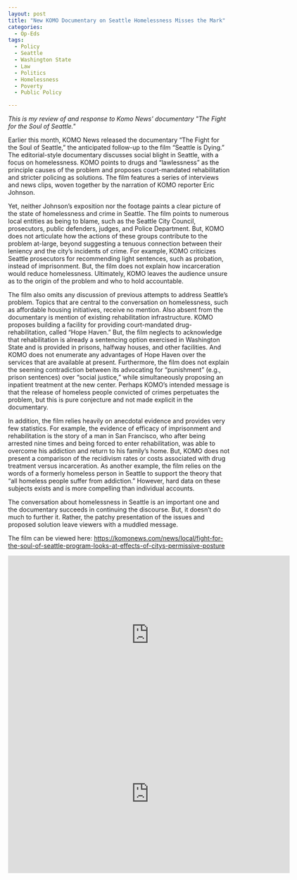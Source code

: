 ```yaml
---
layout: post
title: "New KOMO Documentary on Seattle Homelessness Misses the Mark"
categories:
  - Op-Eds
tags:
  - Policy
  - Seattle
  - Washington State
  - Law
  - Politics
  - Homelessness
  - Poverty
  - Public Policy

---
```


*This is my review of and response to Komo News' documentary "The Fight for the Soul of Seattle."*

Earlier this month, KOMO News released the documentary “The Fight for the Soul of Seattle,” the anticipated follow-up to the film “Seattle is Dying.”  The editorial-style documentary discusses social blight in Seattle, with a focus on homelessness.  KOMO points to drugs and “lawlessness” as the principle causes of the problem and proposes court-mandated rehabilitation and stricter policing as solutions.  The film features a series of interviews and news clips, woven together by the narration of  KOMO reporter Eric Johnson.

Yet, neither Johnson’s exposition nor the footage paints a clear picture of the state of homelessness and crime in Seattle.  The film points to numerous local entities as being to blame, such as the Seattle City Council, prosecutors, public defenders, judges, and Police Department.  But, KOMO does not articulate how the actions of these groups contribute to the problem at-large, beyond suggesting a tenuous connection between their leniency and the city’s incidents of crime.  For example, KOMO criticizes Seattle prosecutors for recommending light sentences, such as probation, instead of imprisonment.  But, the film does not explain how incarceration would reduce homelessness.  Ultimately, KOMO leaves the audience unsure as to the origin of the problem and who to hold accountable.  

The film also omits any discussion of previous attempts to address Seattle’s problem.   Topics that are central to the conversation on homelessness, such as affordable housing initiatives, receive no mention.  Also absent from the documentary is mention of existing rehabilitation infrastructure.  KOMO proposes building a facility for providing court-mandated drug-rehabilitation, called “Hope Haven.”  But, the film neglects to acknowledge that rehabilitation is already a sentencing option exercised in Washington State and is provided in prisons, halfway houses, and other facilities.  And KOMO does not enumerate any advantages of Hope Haven over the services that are available at present.  Furthermore, the film does not explain the seeming contradiction between its advocating for “punishment” (e.g., prison sentences) over “social justice,” while simultaneously proposing an inpatient treatment at the new center.  Perhaps KOMO’s intended message is that the release of homeless people convicted of crimes perpetuates the problem, but this is pure conjecture and not made explicit in the documentary.    

In addition, the film relies heavily on anecdotal evidence and provides very few statistics.  For example, the evidence of efficacy of imprisonment and rehabilitation is the story of a man in San Francisco, who after being arrested nine times and being forced to enter rehabilitation, was able to overcome his addiction and return to his family’s home.  But, KOMO does not present a comparison of the recidivism rates or costs associated with drug treatment versus incarceration.  As another example, the film relies on the words of a formerly homeless person in Seattle to support the theory that “all homeless people suffer from addiction.”  However, hard data on these subjects exists and is more compelling than individual accounts.

The conversation about homelessness in Seattle is an important one and the documentary succeeds in continuing the discourse.  But, it doesn’t do much to further it.  Rather, the patchy presentation of the issues and proposed solution leave viewers with a muddled message.  

The film can be viewed here:
https://komonews.com/news/local/fight-for-the-soul-of-seattle-program-looks-at-effects-of-citys-permissive-posture

<div class="embed-responsive embed-responsive-16by9">
  <iframe width="640" height="360" src="https://komonews.com/news/local/fight-for-the-soul-of-seattle-program-looks-at-effects-of-citys-permissive-posture" frameborder="0" allowfullscreen></iframe>
</div>

<div class="embed-responsive embed-responsive-16by9">
  <iframe width="640" height="360" src="https://www.nsfwyoutube.com/watch?v=WijoL3Hy_Bw" frameborder="0" allowfullscreen></iframe>
</div>
